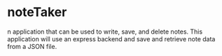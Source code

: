# noteTaker
 n application that can be used to write, save, and delete notes. This application will use an express backend and save and retrieve note data from a JSON file.
